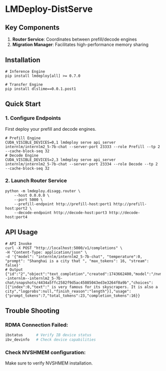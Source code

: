 # LMDeploy-DistServe

## Key Components
1. ​**Router Service**: Coordinates between prefill/decode engines
4. ​**Migration Manager**: Facilitates high-performance memory sharing

## Installation
```
# Inference Engine
pip install lmdeploy[all] >= 0.7.0

# Transfer Engine
pip install dlslime==0.0.1.post1
```

## Quick Start
### 1. Configure Endpoints
First deploy your prefill and decode engines.

``` shell
# Prefill Engine
CUDA_VISIBLE_DEVICES=0,1 lmdeploy serve api_server internlm/internlm2_5-7b-chat --server-port 23333 --role Prefill --tp 2 --cache-block-seq 32
# Decode Engine
CUDA_VISIBLE_DEVICES=2,3 lmdeploy serve api_server internlm/internlm2_5-7b-chat --server-port 23334 --role Decode --tp 2 --cache-block-seq 32
```

### 2. Launch Router Service

``` shell
python -m lmdeploy.disagg.router \
    --host 0.0.0.0 \
    --port 5000 \
    --prefill-endpoint http://prefill-host:port1 http://prefill-host:port2 \
    --decode-endpoint http://decode-host:port3 http://decode-host:port4
```

## API Usage

```shell
# API Invoke
curl -X POST "http://localhost:5000/v1/completions" \
-H "Content-Type: application/json" \
-d '{"model": "internlm/internlm2_5-7b-chat", "temperature":0, "prompt": "Shanghai is a city that ", "max_tokens": 16, "stream": false}'
# Output
{"id":"2","object":"text_completion","created":1743662400,"model":"/nvme1/majinming/hub/models--internlm--internlm2_5-7b-chat/snapshots/4434a5ffc2582f9d5ac45085043ed3e3264f0a9b","choices":[{"index":0,"text":" is very famous for its skyscrapers. It is also a city","logprobs":null,"finish_reason":"length"}],"usage":{"prompt_tokens":7,"total_tokens":23,"completion_tokens":16}}
```

## Trouble Shooting

### RDMA Connection Failed:

``` bash
ibstatus      # Verify IB device status
ibv_devinfo   # Check device capabilities
```

### Check NVSHMEM configuration:
Make sure to verify NVSHMEM installation.
